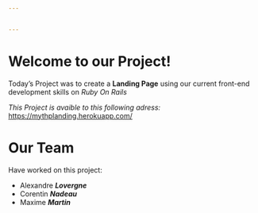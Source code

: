 ```yaml
---


---
```


<h1 id="welcome-to-our-project">Welcome to our Project!</h1>
<p>Today’s Project was to create a <strong>Landing Page</strong> using our current front-end development skills on <em>Ruby On Rails</em></p>
<p><em>This Project is avaible to this following adress:</em> <a href="https://mythplanding.herokuapp.com/">https://mythplanding.herokuapp.com/</a></p>
<h1 id="our-team">Our Team</h1>
<p>Have worked on this project:</p>
<ul>
<li>Alexandre <em><strong>Lovergne</strong></em></li>
<li>Corentin <em><strong>Nadeau</strong></em></li>
<li>Maxime <em><strong>Martin</strong></em></li>
</ul>
<pre><code></code></pre>


